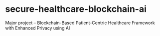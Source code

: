 # secure-healthcare-blockchain-ai
Major project – Blockchain-Based Patient-Centric Healthcare Framework with Enhanced Privacy using AI
